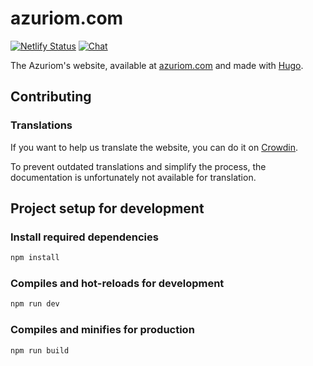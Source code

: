# azuriom.com

[![Netlify Status](https://api.netlify.com/api/v1/badges/ee43a926-04aa-4069-9a0d-22796ad0a389/deploy-status)](https://app.netlify.com/sites/azuriom/deploys)
[![Chat](https://img.shields.io/discord/625774284823986183?color=5865f2&label=Discord&logo=discord&logoColor=fff&style=flat-square)](https://azuriom.com/discord)

The Azuriom's website, available at [azuriom.com](https://azuriom.com) and made with [Hugo](https://gohugo.io/).

## Contributing

### Translations

If you want to help us translate the website, you can do it on [Crowdin](https://translate.azuriom.com).

To prevent outdated translations and simplify the process, the documentation is unfortunately not available for translation.

## Project setup for development

### Install required dependencies

```sh
npm install
```

### Compiles and hot-reloads for development

```sh
npm run dev
```

### Compiles and minifies for production

```sh
npm run build
```
